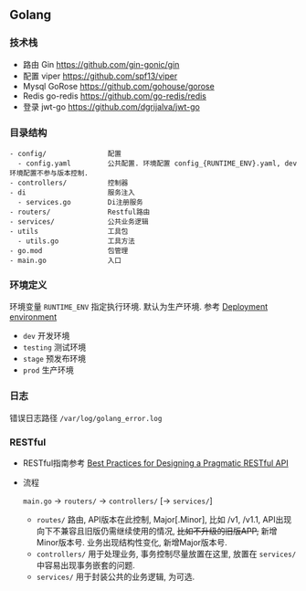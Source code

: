 ## Golang

### 技术栈

- 路由   Gin https://github.com/gin-gonic/gin
- 配置   viper https://github.com/spf13/viper
- Mysql GoRose https://github.com/gohouse/gorose
- Redis go-redis  https://github.com/go-redis/redis
- 登录   jwt-go  https://github.com/dgrijalva/jwt-go

### 目录结构

```
- config/               配置
  - config.yaml         公共配置. 环境配置 config_{RUNTIME_ENV}.yaml, dev环境配置不参与版本控制.
- controllers/          控制器
- di                    服务注入
  - services.go         Di注册服务
- routers/              Restful路由
- services/             公共业务逻辑
- utils                 工具包
  - utils.go            工具方法
- go.mod                包管理  
- main.go               入口  

```

### 环境定义

环境变量 `RUNTIME_ENV` 指定执行环境. 默认为生产环境. 参考 <a href="https://en.wikipedia.org/wiki/Deployment_environment" target="_blank">Deployment environment</a>

- `dev`       开发环境
- `testing`   测试环境
- `stage`     预发布环境
- `prod`      生产环境


### 日志

错误日志路径 `/var/log/golang_error.log`

### RESTful

- RESTful指南参考 <a href="https://www.vinaysahni.com/best-practices-for-a-pragmatic-restful-api" target="_blank">Best Practices for Designing a Pragmatic RESTful API</a>

- 流程

  `main.go` -> `routers/` -> `controllers/` [-> `services/`]

    - `routes/` 路由, API版本在此控制, Major[.Minor], 比如 /v1, /v1.1, API出现向下不兼容且旧版仍需继续使用的情况, ~~比如不升级的旧版APP,~~ 新增Minor版本号. 业务出现结构性变化, 新增Major版本号.
    - `controllers/` 用于处理业务, 事务控制尽量放置在这里, 放置在 `services/` 中容易出现事务嵌套的问题.
    - `services/` 用于封装公共的业务逻辑, 为可选.
    